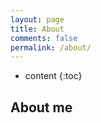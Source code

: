 ```yaml
---
layout: page
title: About
comments: false
permalink: /about/
---
```


* content
{:toc}

## About me

